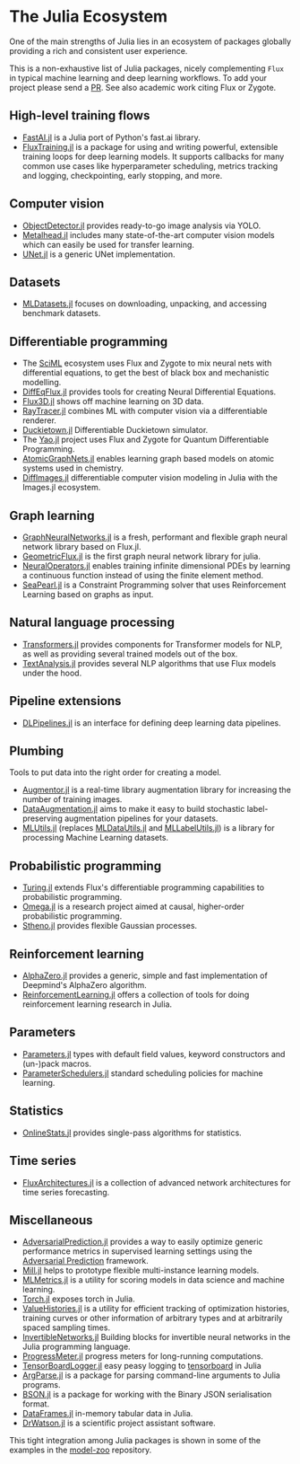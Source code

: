 # The Julia Ecosystem

One of the main strengths of Julia lies in an ecosystem of packages 
globally providing a rich and consistent user experience.

This is a non-exhaustive list of Julia packages, nicely complementing `Flux` in typical
machine learning and deep learning workflows. To add your project please send a [PR](https://github.com/FluxML/Flux.jl/pulls).
See also academic work citing Flux or Zygote.

## High-level training flows

- [FastAI.jl](https://github.com/FluxML/FastAI.jl) is a Julia port of Python's fast.ai library.
- [FluxTraining.jl](https://github.com/FluxML/FluxTraining.jl) is a package for using and writing powerful, extensible training loops for deep learning models. It supports callbacks for many common use cases like hyperparameter scheduling, metrics tracking and logging, checkpointing, early stopping, and more.
## Computer vision

- [ObjectDetector.jl](https://github.com/r3tex/ObjectDetector.jl) provides ready-to-go image analysis via YOLO.
- [Metalhead.jl](https://github.com/FluxML/Metalhead.jl) includes many state-of-the-art computer vision models which can easily be used for transfer learning.
- [UNet.jl](https://github.com/DhairyaLGandhi/UNet.jl) is a generic UNet implementation.

## Datasets

- [MLDatasets.jl](https://github.com/JuliaML/MLDatasets.jl) focuses on downloading, unpacking, and accessing benchmark datasets.

## Differentiable programming

- The [SciML](https://sciml.ai/) ecosystem uses Flux and Zygote to mix neural nets with differential equations, to get the best of black box and mechanistic modelling.
- [DiffEqFlux.jl](https://github.com/SciML/DiffEqFlux.jl) provides tools for creating Neural Differential Equations.
- [Flux3D.jl](https://github.com/FluxML/Flux3D.jl) shows off machine learning on 3D data.
- [RayTracer.jl](https://github.com/avik-pal/RayTracer.jl) combines ML with computer vision via a differentiable renderer.
- [Duckietown.jl](https://github.com/tejank10/Duckietown.jl) Differentiable Duckietown simulator.
- The [Yao.jl](https://github.com/QuantumBFS/Yao.jl) project uses Flux and Zygote for Quantum Differentiable Programming.
- [AtomicGraphNets.jl](https://github.com/Chemellia/AtomicGraphNets.jl) enables learning graph based models on atomic systems used in chemistry.
- [DiffImages.jl](https://github.com/SomTambe/DiffImages.jl) differentiable computer vision modeling in Julia with the Images.jl ecosystem.

## Graph learning

- [GraphNeuralNetworks.jl](https://github.com/CarloLucibello/GraphNeuralNetworks.jl) is a fresh, performant and flexible graph neural network library based on Flux.jl.
- [GeometricFlux.jl](https://github.com/FluxML/GeometricFlux.jl) is the first graph neural network library for julia. 
- [NeuralOperators.jl](https://github.com/SciML/NeuralOperators.jl) enables training infinite dimensional PDEs by learning a continuous function instead of using the finite element method.
- [SeaPearl.jl](https://github.com/corail-research/SeaPearl.jl) is a Constraint Programming solver that uses Reinforcement Learning based on graphs as input.

## Natural language processing

- [Transformers.jl](https://github.com/chengchingwen/Transformers.jl) provides components for Transformer models for NLP, as well as providing several trained models out of the box.
- [TextAnalysis.jl](https://github.com/JuliaText/TextAnalysis.jl) provides several NLP algorithms that use Flux models under the hood.

## Pipeline extensions
 
- [DLPipelines.jl](https://github.com/lorenzoh/DLPipelines.jl) is an interface for defining deep learning data pipelines.

## Plumbing
 
Tools to put data into the right order for creating a model.
 
- [Augmentor.jl](https://github.com/Evizero/Augmentor.jl) is a real-time library augmentation library for increasing the number of training images.
- [DataAugmentation.jl](https://github.com/lorenzoh/DataAugmentation.jl) aims to make it easy to build stochastic label-preserving augmentation pipelines for your datasets.
- [MLUtils.jl](https://github.com/JuliaML/MLUtils.jl) (replaces [MLDataUtils.jl](https://github.com/JuliaML/MLDataUtils.jl) and [MLLabelUtils.jl](https://github.com/JuliaML/MLLabelUtils.jl)) is a library for processing Machine Learning datasets.

## Probabilistic programming
 
- [Turing.jl](https://github.com/TuringLang/Turing.jl) extends Flux's differentiable programming capabilities to probabilistic programming.
- [Omega.jl](https://github.com/zenna/Omega.jl) is a research project aimed at causal, higher-order probabilistic programming.
- [Stheno.jl](https://github.com/willtebbutt/Stheno.jl) provides flexible Gaussian processes.

## Reinforcement learning
 
- [AlphaZero.jl](https://github.com/jonathan-laurent/AlphaZero.jl) provides a generic, simple and fast implementation of Deepmind's AlphaZero algorithm.
- [ReinforcementLearning.jl](https://juliareinforcementlearning.org/) offers a collection of tools for doing reinforcement learning research in Julia.

## Parameters

- [Parameters.jl](https://github.com/mauro3/Parameters.jl) types with default field values, keyword constructors and (un-)pack macros.
- [ParameterSchedulers.jl](https://github.com/darsnack/ParameterSchedulers.jl) standard scheduling policies for machine learning.

## Statistics

- [OnlineStats.jl](https://github.com/joshday/OnlineStats.jl) provides single-pass algorithms for statistics.

## Time series

- [FluxArchitectures.jl](https://github.com/sdobber/FluxArchitectures.jl) is a collection of advanced network architectures for time series forecasting.

## Miscellaneous

- [AdversarialPrediction.jl](https://github.com/rizalzaf/AdversarialPrediction.jl) provides a way to easily optimize generic performance metrics in supervised learning settings using the [Adversarial Prediction](https://arxiv.org/abs/1812.07526) framework.
- [Mill.jl](https://github.com/CTUAvastLab/Mill.jl) helps to prototype flexible multi-instance learning models.
- [MLMetrics.jl](https://github.com/JuliaML/MLMetrics.jl) is a utility for scoring models in data science and machine learning.
- [Torch.jl](https://github.com/FluxML/Torch.jl) exposes torch in Julia.
- [ValueHistories.jl](https://github.com/JuliaML/ValueHistories.jl) is a utility for efficient tracking of optimization histories, training curves or other information of arbitrary types and at arbitrarily spaced sampling times.
- [InvertibleNetworks.jl](https://github.com/slimgroup/InvertibleNetworks.jl/) Building blocks for invertible neural networks in the Julia programming language.
- [ProgressMeter.jl](https://github.com/timholy/ProgressMeter.jl) progress meters for long-running computations.
- [TensorBoardLogger.jl](https://github.com/PhilipVinc/TensorBoardLogger.jl) easy peasy logging to [tensorboard](https://www.tensorflow.org/tensorboard) in Julia
- [ArgParse.jl](https://github.com/carlobaldassi/ArgParse.jl) is a package for parsing command-line arguments to Julia programs.
- [BSON.jl](https://github.com/JuliaIO/BSON.jl) is a package for working with the Binary JSON serialisation format.
- [DataFrames.jl](https://github.com/JuliaData/DataFrames.jl) in-memory tabular data in Julia.
- [DrWatson.jl](https://github.com/JuliaDynamics/DrWatson.jl) is a scientific project assistant software.

This tight integration among Julia packages is shown in some of the examples in the [model-zoo](https://github.com/FluxML/model-zoo) repository.
